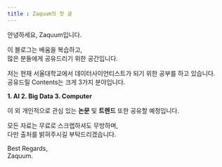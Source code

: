 ```yaml
---
title : Zaquum의 첫 글
---
```


<!--
---
layout: categories
title: Categories
date : YYYY-MM-DD HH:MM:SS +/-TTTT
icon: fas fa-stream
---
-->

안녕하세요, Zaquum입니다.

이 블로그는 배움을 복습하고,  
많은 분들에게 공유드리기 위한 공간입니다.

저는 현재 서울대학교에서 데이터사이언티스트가 되기 위한 공부를 하고 있습니다.  
공유드릴 Contents는 크게 3가지 분야입니다.

 **1. AI
 2. Big Data
 3. Computer**

이 외 개인적으로 관심 있는 **논문** 및 **트렌드** 또한 공유할 예정입니다.

모든 자료는 무료로 스크랩하셔도 무방하며,   
다만 출처를 밝혀주시길 부탁드리겠습니다.

Best Regards,  
Zaquum.